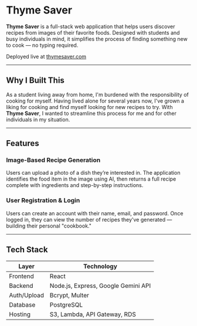 # Thyme Saver 

**Thyme Saver** is a full-stack web application that helps users discover recipes from images of their favorite foods. Designed with students and busy individuals in mind, it simplifies the process of finding something new to cook — no typing required.

Deployed live at [thymesaver.com](http://thyme-saver-frontend.s3-website.us-east-2.amazonaws.com/)

---

## Why I Built This

As a student living away from home, I'm burdened with the responsibility of cooking for myself. Having lived alone for several years now, I've grown a liking for cooking and find myself looking for new recipes to try. With **Thyme Saver**, I wanted to streamline this process for me and for other individuals in my situation.

---

## Features

### Image-Based Recipe Generation
Users can upload a photo of a dish they’re interested in. The application identifies the food item in the image using AI, then returns a full recipe complete with ingredients and step-by-step instructions.

### User Registration & Login
Users can create an account with their name, email, and password. Once logged in, they can view the number of recipes they've generated — building their personal "cookbook."

---

## Tech Stack

| Layer       | Technology                                   |
|-------------|----------------------------------------------|
| Frontend    | React                                        |
| Backend     | Node.js, Express, Google Gemini API          |
| Auth/Upload | Bcrypt, Multer                               |
| Database    | PostgreSQL                                   |
| Hosting     | S3, Lambda, API Gateway, RDS                 |
